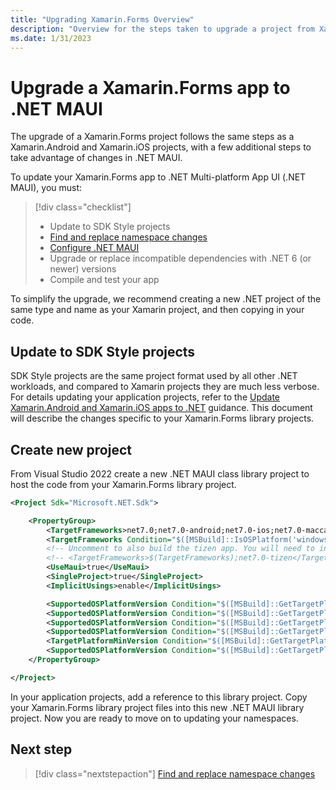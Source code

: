```yaml
---
title: "Upgrading Xamarin.Forms Overview"
description: "Overview for the steps taken to upgrade a project from Xamarin.Forms to .NET MAUI."
ms.date: 1/31/2023
---
```


# Upgrade a Xamarin.Forms app to .NET MAUI

The upgrade of a Xamarin.Forms project follows the same steps as a Xamarin.Android and Xamarin.iOS projects, with a few additional steps to take advantage of changes in .NET MAUI.

To update your Xamarin.Forms app to .NET Multi-platform App UI (.NET MAUI), you must:

> [!div class="checklist"]
>
> - Update to SDK Style projects
> - [Find and replace namespace changes](forms-namechanges.md)
> - [Configure .NET MAUI](forms-configuremaui.md)
> - Upgrade or replace incompatible dependencies with .NET 6 (or newer) versions
> - Compile and test your app

To simplify the upgrade, we recommend creating a new .NET project of the same type and name as your Xamarin project, and then copying in your code.

## Update to SDK Style projects

SDK Style projects are the same project format used by all other .NET workloads, and compared to Xamarin projects they are much less verbose. For details updating your application projects, refer to the [Update Xamarin.Android and Xamarin.iOS apps to .NET](native-projects.md) guidance. This document will describe the changes specific to your Xamarin.Forms library projects.

## Create new project

From Visual Studio 2022 create a new .NET MAUI class library project to host the code from your Xamarin.Forms library project.

```xml
<Project Sdk="Microsoft.NET.Sdk">

    <PropertyGroup>
        <TargetFrameworks>net7.0;net7.0-android;net7.0-ios;net7.0-maccatalyst</TargetFrameworks>
        <TargetFrameworks Condition="$([MSBuild]::IsOSPlatform('windows'))">$(TargetFrameworks);net7.0-windows10.0.19041.0</TargetFrameworks>
        <!-- Uncomment to also build the tizen app. You will need to install tizen by following this: https://github.com/Samsung/Tizen.NET -->
        <!-- <TargetFrameworks>$(TargetFrameworks);net7.0-tizen</TargetFrameworks> -->
        <UseMaui>true</UseMaui>
        <SingleProject>true</SingleProject>
        <ImplicitUsings>enable</ImplicitUsings>

        <SupportedOSPlatformVersion Condition="$([MSBuild]::GetTargetPlatformIdentifier('$(TargetFramework)')) == 'ios'">14.2</SupportedOSPlatformVersion>
        <SupportedOSPlatformVersion Condition="$([MSBuild]::GetTargetPlatformIdentifier('$(TargetFramework)')) == 'maccatalyst'">14.0</SupportedOSPlatformVersion>
        <SupportedOSPlatformVersion Condition="$([MSBuild]::GetTargetPlatformIdentifier('$(TargetFramework)')) == 'android'">21.0</SupportedOSPlatformVersion>
        <SupportedOSPlatformVersion Condition="$([MSBuild]::GetTargetPlatformIdentifier('$(TargetFramework)')) == 'windows'">10.0.17763.0</SupportedOSPlatformVersion>
        <TargetPlatformMinVersion Condition="$([MSBuild]::GetTargetPlatformIdentifier('$(TargetFramework)')) == 'windows'">10.0.17763.0</TargetPlatformMinVersion>
        <SupportedOSPlatformVersion Condition="$([MSBuild]::GetTargetPlatformIdentifier('$(TargetFramework)')) == 'tizen'">6.5</SupportedOSPlatformVersion>
    </PropertyGroup>

</Project>
```

In your application projects, add a reference to this library project. Copy your Xamarin.Forms library project files into this new .NET MAUI library project. Now you are ready to move on to updating your namespaces.

## Next step

> [!div class="nextstepaction"]
> [Find and replace namespace changes](forms-namechanges.md)

